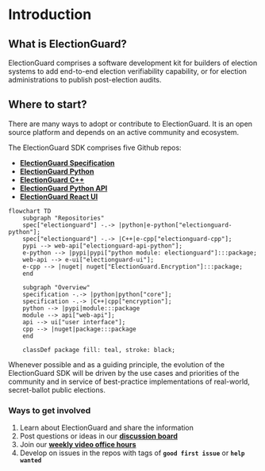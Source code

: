 # Introduction

## What is ElectionGuard?

ElectionGuard comprises a software development kit for builders of election systems to add end-to-end election verifiability capability, or for election administrations to publish post-election audits.

## Where to start?

There are many ways to adopt or contribute to ElectionGuard. It is an open source platform and depends on an active community and ecosystem.

The ElectionGuard SDK comprises five Github repos:

- [**ElectionGuard Specification**](https://github.com/microsoft/electionguard)
- [**ElectionGuard Python**](https://github.com/microsoft/electionguard-python)
- [**ElectionGuard C++**](https://github.com/microsoft/electionguard-cpp)
- [**ElectionGuard Python API**](https://github.com/microsoft/electionguard-api-python)
- [**ElectionGuard React UI**](https://github.com/microsoft/electionguard-ui)

```mermaid
flowchart TD
    subgraph "Repositories"
    spec["electionguard"] -.-> |python|e-python["electionguard-python"];
    spec["electionguard"] -.-> |C++|e-cpp["electionguard-cpp"];
    pypi --> web-api["electionguard-api-python"];
    e-python --> |pypi|pypi["python module: electionguard"]:::package;
    web-api --> e-ui["electionguard-ui"];
    e-cpp --> |nuget| nuget["ElectionGuard.Encryption"]:::package;
    end

    subgraph "Overview"
    specification -.-> |python|python["core"];
    specification -.-> |C++|cpp["encryption"];
    python --> |pypi|module:::package
    module --> api["web-api"];
    api --> ui["user interface"];
    cpp --> |nuget|package:::package
    end

    classDef package fill: teal, stroke: black;
```

Whenever possible and as a guiding principle, the evolution of the ElectionGuard SDK will be driven by the use cases and priorities of the community and in service of best-practice implementations of real-world, secret-ballot public elections.

### Ways to get involved

1. Learn about ElectionGuard and share the information
2. Post questions or ideas in our [**discussion board**](https://github.com/microsoft/electionguard/discussions)
3. Join our [**weekly video office hours**](https://github.com/microsoft/electionguard/discussions/61)
4. Develop on issues in the repos with tags of **`good first issue`** or **`help wanted`**
